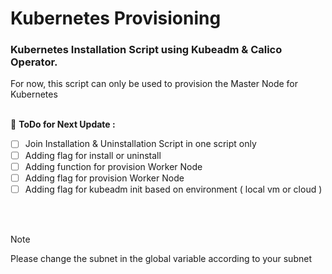 # Kubernetes Provisioning
### Kubernetes Installation Script using Kubeadm &amp; Calico Operator.  

For now, this script can only be used to provision the Master Node for Kubernetes
<br/>
<br/>

📌 <b>ToDo for Next Update :</b> 
- [ ] Join Installation & Uninstallation Script in one script only
- [ ] Adding flag for install or uninstall
- [ ] Adding function for provision Worker Node
- [ ] Adding flag for provision Worker Node
- [ ] Adding flag for kubeadm init based on environment ( local vm or cloud )

<br/>
<br/>

> [!NOTE]
Please change the subnet in the global variable according to your subnet
